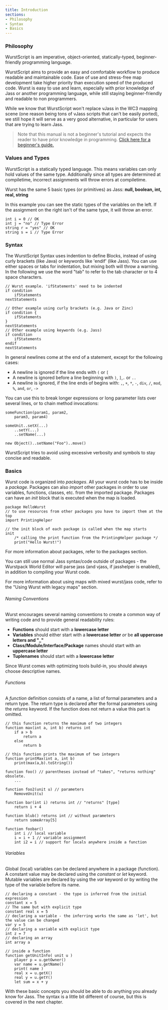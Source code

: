 ```yaml
---
title: Introduction
sections:
- Philosophy
- Syntax
- Basics
---
```


### Philosophy

WurstScript is am imperative, object-oriented, statically-typed, beginner-friendly programming language.

WurstScript aims to provide an easy and comfortable workflow to produce readable and maintainable code.
Ease of use and stress-free map development take higher priority than execution speed of the produced code.
Wurst is easy to use and learn, especially with prior knowledge of Jass or another programming language, while still staying
beginner-friendly and readable to non programmers.

While we know that WurstScript won't replace vJass in the WC3 mapping scene (one reason being tons of vJass scripts that can't be easily ported), we still hope it will  serve as a very good alternative, in particular for users that are trying to learn Jass.

> Note that this manual is not a beginner's tutorial and expects the reader to have prior knowledge in programming. 
[Click here for a beginner's guide.](../start.md)

### Values and Types

WurstScript is a statically typed language. This means variables can only hold values of the same type. Additionally since all types are determined at compiletime,
incorrect assignments will throw errors at compiletime.

Wurst has the same 5 basic types (or primitives) as Jass: **null, boolean, int, real, string**

In this example you can see the static types of the variables on the left. If the assignment on the right isn't of the same type, it will throw an error.
```wurst
int i = 0 // OK
int j = "no" // Type Error
string r = "yes" // OK
string s = i // Type Error
```



### Syntax

The WurstScript Syntax uses indention to define Blocks, instead of using curly
brackets (like Java) or keywords like 'endif' (like Jass). You can use either spaces or tabs for indentation, but mixing both will throw a warning.
In the following we use the word "tab" to refer to the tab character or to 4 space characters.

```wurst
// Wurst example. 'ifStatements' need to be indented
if condition
	ifStatements
nextStatements

// Other example using curly brackets (e.g. Java or Zinc)
if condition {
	ifStatements
}
nextStatements
// Other example using keywords (e.g. Jass)
if condition
	ifStatements
endif
nextStatements

```


In general newlines come at the end of a statement, except for the following cases:

- A newline is ignored if the line ends with `(` or `[`
- A newline is ignored before a line beginning with `)`, `]`,`.` or `..`
- A newline is ignored, if the line ends of begins with:
    `,`, `+`, `*`, `-`, `div`, `/`, `mod`, `%`, `and`, `or`, `->`

You can use this to break longer expressions or long parameter lists over several lines, or to chain method invocations:
```wurst
someFunction(param1, param2,
	param3, param4)

someUnit..setX(...)
	..setY(...)
	..setName(...)

new Object()..setName("Foo")..move()
```

WurstScript tries to avoid using excessive verbosity and symbols to stay concise and readable.


### Basics

Wurst code is organized into _packages_. All your wurst code has to be inside a _package_.
Packages can also _import_ other packages in order to use variables, functions, classes, etc. from the imported package.
Packages can have an _init_ block that is executed when the map is loaded.

```wurst
package HelloWurst
// to use resources from other packages you have to import them at the top
import PrintingHelper

// the init block of each package is called when the map starts
init
	/* calling the print function from the PrintingHelper package */
	print("Hello Wurst!")
```

For more information about packages, refer to the packages section.

You can still use normal Jass syntax/code outside of packages - the Wurstpack World Editor will parse jass (and vjass, if jasshelper is enabled), in addition to compiling your Wurst code.

For more information about using maps with mixed wurst/jass code, refer to the "Using Wurst with legacy maps" section.

###### Naming Conventions

Wurst encourages several naming conventions to create a common way of writing code and to provide general readability rules:

-  **Functions** should start with a **lowercase letter**
-  **Variables** should either start with a **lowercase letter** *or* be **all uppercase letters and "_"**
-  **Class/Module/Interface/Package** names should start with an **uppercase letter**
-  **Tuplenames** should start with a **lowercase letter**

Since Wurst comes with optimizing tools build-in, you should always choose descriptive names.



###### Functions

A _function_ definition consists of a name, a list of formal parameters and a return
type. The return type is declared after the formal parameters using the _returns_ keyword.
If the function does not return a value this part is omitted.
```wurst
// this function returns the maximum of two integers
function max(int a, int b) returns int
	if a > b
		return a
	else
		return b

// this function prints the maximum of two integers
function printMax(int a, int b)
	print(max(a,b).toString())

function foo() // parentheses instead of "takes", "returns nothing" obsolete.
	...

function foo2(unit u) // parameters
	RemoveUnit(u)

function bar(int i) returns int // "returns" [type]
	return i + 4

function blub() returns int // without parameters
	return someArray[5]

function foobar()
	int i // local variable
	i = i + 1 // variable assignment
	int i2 = i // support for locals anywhere inside a function
```

###### Variables

Global (local) variables can be declared anywhere in a package (function).
A constant value may be declared using the _constant_ or _let_ keyword.
Mutable variables are declared by using the _var_ keyword or by writing the type of the variable before its name.
```wurst
// declaring a constant - the type is inferred from the initial expression
constant x = 5
// The same but with explicit type
constant real x = 5
// declaring a variable - the inferring works the same as 'let', but the value can be changed
var y = 5
// declaring a variable with explicit type
int z = 7
// declaring an array
int array a

// inside a function
function getUnitInfo( unit u )
	player p = u.getOwner()
	var name = u.getName()
	print( name )
	real x = u.getX()
	real y = u.getY()
	let sum = x + y
```

With these basic concepts you should be able to do anything you already know for Jass.
The syntax is a little bit different of course, but this is covered in the next chapter.
